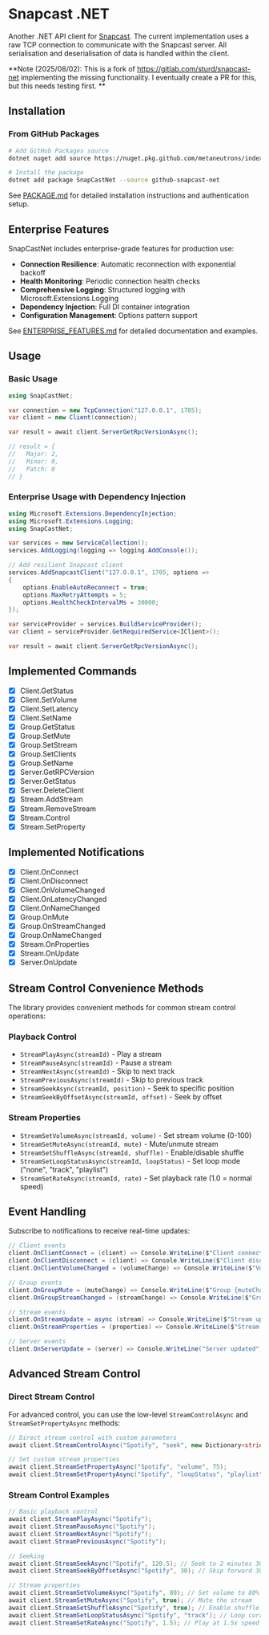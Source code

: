 # Snapcast .NET

Another .NET API client for [Snapcast](https://github.com/badaix/snapcast).  The current implementation uses a raw TCP connection to communicate with the Snapcast server.  All serialisation and deserialisation of data is handled within the client.

**Note (2025/08/02): This is a fork of https://gitlab.com/sturd/snapcast-net implementing the missing functionality. I eventually create a PR for this, but this needs testing first. **

## Installation

### From GitHub Packages

```bash
# Add GitHub Packages source
dotnet nuget add source https://nuget.pkg.github.com/metaneutrons/index.json --name github-snapcast-net

# Install the package
dotnet add package SnapCastNet --source github-snapcast-net
```

See [PACKAGE.md](PACKAGE.md) for detailed installation instructions and authentication setup.

## Enterprise Features

SnapCastNet includes enterprise-grade features for production use:

- **Connection Resilience**: Automatic reconnection with exponential backoff
- **Health Monitoring**: Periodic connection health checks  
- **Comprehensive Logging**: Structured logging with Microsoft.Extensions.Logging
- **Dependency Injection**: Full DI container integration
- **Configuration Management**: Options pattern support

See [ENTERPRISE_FEATURES.md](ENTERPRISE_FEATURES.md) for detailed documentation and examples.

## Usage

### Basic Usage

``` c#
using SnapCastNet;

var connection = new TcpConnection("127.0.0.1", 1705);
var client = new Client(connection);

var result = await client.ServerGetRpcVersionAsync();

// result = {
//   Major: 2,
//   Minor: 0,
//   Patch: 0
// }
```

### Enterprise Usage with Dependency Injection

```c#
using Microsoft.Extensions.DependencyInjection;
using Microsoft.Extensions.Logging;
using SnapCastNet;

var services = new ServiceCollection();
services.AddLogging(logging => logging.AddConsole());

// Add resilient Snapcast client
services.AddSnapcastClient("127.0.0.1", 1705, options =>
{
    options.EnableAutoReconnect = true;
    options.MaxRetryAttempts = 5;
    options.HealthCheckIntervalMs = 30000;
});

var serviceProvider = services.BuildServiceProvider();
var client = serviceProvider.GetRequiredService<IClient>();

var result = await client.ServerGetRpcVersionAsync();
```

## Implemented Commands

- [x] Client.GetStatus
- [x] Client.SetVolume
- [x] Client.SetLatency
- [x] Client.SetName
- [x] Group.GetStatus
- [x] Group.SetMute
- [x] Group.SetStream
- [x] Group.SetClients
- [x] Group.SetName
- [x] Server.GetRPCVersion
- [x] Server.GetStatus
- [x] Server.DeleteClient
- [x] Stream.AddStream
- [x] Stream.RemoveStream
- [x] Stream.Control
- [x] Stream.SetProperty

## Implemented Notifications

- [x] Client.OnConnect
- [x] Client.OnDisconnect
- [x] Client.OnVolumeChanged
- [x] Client.OnLatencyChanged
- [x] Client.OnNameChanged
- [x] Group.OnMute
- [x] Group.OnStreamChanged
- [x] Group.OnNameChanged
- [x] Stream.OnProperties
- [x] Stream.OnUpdate
- [x] Server.OnUpdate

## Stream Control Convenience Methods

The library provides convenient methods for common stream control operations:

### Playback Control

- `StreamPlayAsync(streamId)` - Play a stream
- `StreamPauseAsync(streamId)` - Pause a stream
- `StreamNextAsync(streamId)` - Skip to next track
- `StreamPreviousAsync(streamId)` - Skip to previous track
- `StreamSeekAsync(streamId, position)` - Seek to specific position
- `StreamSeekByOffsetAsync(streamId, offset)` - Seek by offset

### Stream Properties

- `StreamSetVolumeAsync(streamId, volume)` - Set stream volume (0-100)
- `StreamSetMuteAsync(streamId, mute)` - Mute/unmute stream
- `StreamSetShuffleAsync(streamId, shuffle)` - Enable/disable shuffle
- `StreamSetLoopStatusAsync(streamId, loopStatus)` - Set loop mode ("none", "track", "playlist")
- `StreamSetRateAsync(streamId, rate)` - Set playback rate (1.0 = normal speed)

## Event Handling

Subscribe to notifications to receive real-time updates:

```c#
// Client events
client.OnClientConnect = (client) => Console.WriteLine($"Client connected: {client.Id}");
client.OnClientDisconnect = (client) => Console.WriteLine($"Client disconnected: {client.Id}");
client.OnClientVolumeChanged = (volumeChange) => Console.WriteLine($"Volume changed: {volumeChange.Volume.Percent}%");

// Group events
client.OnGroupMute = (muteChange) => Console.WriteLine($"Group {muteChange.Id} muted: {muteChange.Mute}");
client.OnGroupStreamChanged = (streamChange) => Console.WriteLine($"Group {streamChange.Id} stream: {streamChange.StreamId}");

// Stream events
client.OnStreamUpdate = async (stream) => Console.WriteLine($"Stream updated: {stream.Id}");
client.OnStreamProperties = (properties) => Console.WriteLine($"Stream properties: {properties.Id}");

// Server events
client.OnServerUpdate = (server) => Console.WriteLine("Server updated");
```

## Advanced Stream Control

### Direct Stream Control

For advanced control, you can use the low-level `StreamControlAsync` and `StreamSetPropertyAsync` methods:

```c#
// Direct stream control with custom parameters
await client.StreamControlAsync("Spotify", "seek", new Dictionary<string, object> { { "offset", 30 } });

// Set custom stream properties
await client.StreamSetPropertyAsync("Spotify", "volume", 75);
await client.StreamSetPropertyAsync("Spotify", "loopStatus", "playlist");
```

### Stream Control Examples

```c#
// Basic playback control
await client.StreamPlayAsync("Spotify");
await client.StreamPauseAsync("Spotify");
await client.StreamNextAsync("Spotify");
await client.StreamPreviousAsync("Spotify");

// Seeking
await client.StreamSeekAsync("Spotify", 120.5); // Seek to 2 minutes 30 seconds
await client.StreamSeekByOffsetAsync("Spotify", 30); // Skip forward 30 seconds

// Stream properties
await client.StreamSetVolumeAsync("Spotify", 80); // Set volume to 80%
await client.StreamSetMuteAsync("Spotify", true); // Mute the stream
await client.StreamSetShuffleAsync("Spotify", true); // Enable shuffle
await client.StreamSetLoopStatusAsync("Spotify", "track"); // Loop current track
await client.StreamSetRateAsync("Spotify", 1.5); // Play at 1.5x speed
```

